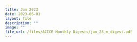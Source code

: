 ```yaml
---
title: Jun 2023
date: 2023-06-01
layout: file
description: ""
image: ""
file_url: /files/ACICE Monthly Digests/jun_23_m_digest.pdf
---
```

